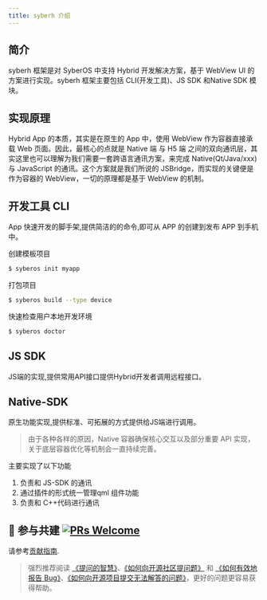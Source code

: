 ```yaml
---
title: syberh 介绍
---
```


## 简介

syberh 框架是对 SyberOS 中支持 Hybrid 开发解决方案，基于 WebView UI 的方案进行实现。syberh 框架主要包括 CLI(开发工具)、JS SDK 和Native SDK 模块。

## 实现原理

Hybrid App 的本质，其实是在原生的 App 中，使用 WebView 作为容器直接承载 Web 页面。因此，最核心的点就是 Native 端 与 H5 端 之间的双向通讯层，其实这里也可以理解为我们需要一套跨语言通讯方案，来完成 Native(Qt/Java/xxx) 与 JavaScript 的通讯。这个方案就是我们所说的 JSBridge，而实现的关键便是作为容器的 WebView，一切的原理都是基于 WebView 的机制。


## 开发工具 CLI

App 快速开发的脚手架,提供简洁的的命令,即可从 APP 的创建到发布 APP 到手机中。

创建模板项目

```bash
$ syberos init myapp
```

打包项目
```bash
$ syberos build --type device
```

快速检查用户本地开发环境

```bash
$ syberos doctor
```

## JS SDK

   JS端的实现,提供常用API接口提供Hybrid开发者调用远程接口。


## Native-SDK

原生功能实现,提供标准、可拓展的方式提供给JS端进行调用。
> 由于各种各样的原因，Native 容器确保核心交互以及部分重要 API 实现，关于底层容器优化等机制会一直持续完善。

主要实现了以下功能

1. 负责和 JS-SDK 的通讯
2. 通过插件的形式统一管理qml 组件功能
3. 负责和 C++代码进行通讯


## 🤝 参与共建 [![PRs Welcome](https://img.shields.io/badge/PRs-welcome-brightgreen.svg?style=flat-square)](http://makeapullrequest.com)

请参考[贡献指南](https://github.com/syberos-team/syberh/blob/master/docs/CONTRIBUTING.md).

>强烈推荐阅读 [《提问的智慧》](https://github.com/ryanhanwu/How-To-Ask-Questions-The-Smart-Way)、[《如何向开源社区提问题》](https://github.com/seajs/seajs/issues/545) 和 [《如何有效地报告 Bug》](http://www.chiark.greenend.org.uk/%7Esgtatham/bugs-cn.html)、[《如何向开源项目提交无法解答的问题》](https://zhuanlan.zhihu.com/p/25795393)，更好的问题更容易获得帮助。
